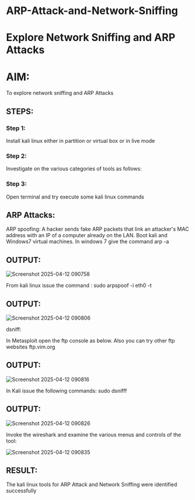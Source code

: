 # ARP-Attack-and-Network-Sniffing
# Explore Network Sniffing and ARP Attacks

# AIM:

To explore network sniffing and ARP Attacks

## STEPS:

### Step 1:

Install kali linux either in partition or virtual box or in live mode

### Step 2:

Investigate on the various categories of tools as follows:


### Step 3:
Open terminal and try execute some kali linux commands

## ARP Attacks:  
ARP spoofing: A hacker sends fake ARP packets that link an attacker's MAC address with an IP of a computer already on the LAN. 
Boot kali and Windows7 virtual machines.
In windows 7 give the command arp -a
## OUTPUT:

![Screenshot 2025-04-12 090758](https://github.com/user-attachments/assets/9b9c707b-603f-4793-9f8b-5d4df90caee9)



From kali linux issue the command :
sudo arpspoof -i eth0 -t <target system> <gateway>
## OUTPUT:

![Screenshot 2025-04-12 090806](https://github.com/user-attachments/assets/ff5e69d8-f210-49bc-a092-aa76508bc255)



 dsniff:






In Metasploit open the ftp console as below. Also you can try other ftp websites ftp.vim.org
## OUTPUT:

![Screenshot 2025-04-12 090816](https://github.com/user-attachments/assets/83b4a470-2cbe-42b6-aca2-6c10d03d7183)





In Kali issue the following commands:
sudo dsnifff
## OUTPUT:

![Screenshot 2025-04-12 090826](https://github.com/user-attachments/assets/69eed1bf-0d62-41c2-b2b2-a1fc9df58b63)




Invoke the wireshark and examine the various menus  and controls of the tool:

![Screenshot 2025-04-12 090835](https://github.com/user-attachments/assets/e9c2561e-6ab4-40b6-81c3-003323598ec8)



## RESULT:
The kali linux tools for ARP Attack and Network Sniffing were identified successfully
